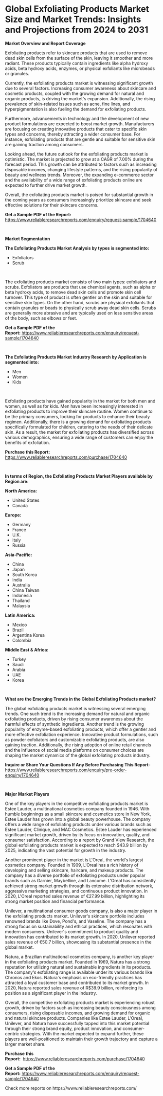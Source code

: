 <p><h1>Global Exfoliating Products Market Size and Market Trends: Insights and Projections from 2024 to 2031</h1></p><p><strong>Market Overview and Report Coverage</strong></p>
<p><p>Exfoliating products refer to skincare products that are used to remove dead skin cells from the surface of the skin, leaving it smoother and more radiant. These products typically contain ingredients like alpha hydroxy acids, beta hydroxy acids, enzymes, or physical exfoliants like microbeads or granules.</p><p>Currently, the exfoliating products market is witnessing significant growth due to several factors. Increasing consumer awareness about skincare and cosmetic products, coupled with the growing demand for natural and organic products, is driving the market's expansion. Additionally, the rising prevalence of skin-related issues such as acne, fine lines, and hyperpigmentation is also fueling the demand for exfoliating products.</p><p>Furthermore, advancements in technology and the development of new product formulations are expected to boost market growth. Manufacturers are focusing on creating innovative products that cater to specific skin types and concerns, thereby attracting a wider consumer base. For instance, exfoliating products that are gentle and suitable for sensitive skin are gaining traction among consumers.</p><p>Looking ahead, the future outlook for the exfoliating products market is optimistic. The market is projected to grow at a CAGR of 7.00% during the forecast period. This growth can be attributed to factors such as increasing disposable incomes, changing lifestyle patterns, and the rising popularity of beauty and wellness trends. Moreover, the expanding e-commerce sector and the availability of a wide range of exfoliating products online are expected to further drive market growth.</p><p>Overall, the exfoliating products market is poised for substantial growth in the coming years as consumers increasingly prioritize skincare and seek effective solutions for their skincare concerns.</p></p>
<p><strong>Get a Sample PDF of the Report:</strong> <a href="https://www.reliableresearchreports.com/enquiry/request-sample/1704640">https://www.reliableresearchreports.com/enquiry/request-sample/1704640</a></p>
<p>&nbsp;</p>
<p><strong>Market Segmentation</strong></p>
<p><strong>The Exfoliating Products Market Analysis by types is segmented into:</strong></p>
<p><ul><li>Exfoliators</li><li>Scrub</li></ul></p>
<p>&nbsp;</p>
<p><p>The exfoliating products market consists of two main types: exfoliators and scrubs. Exfoliators are products that use chemical agents, such as alpha or beta hydroxy acids, to remove dead skin cells and promote skin cell turnover. This type of product is often gentler on the skin and suitable for sensitive skin types. On the other hand, scrubs are physical exfoliants that contain granules or beads to physically scrub away dead skin cells. Scrubs are generally more abrasive and are typically used on less sensitive areas of the body, such as elbows or feet.</p></p>
<p><strong>Get a Sample PDF of the Report:</strong>&nbsp;<a href="https://www.reliableresearchreports.com/enquiry/request-sample/1704640">https://www.reliableresearchreports.com/enquiry/request-sample/1704640</a></p>
<p>&nbsp;</p>
<p><strong>The Exfoliating Products Market Industry Research by Application is segmented into:</strong></p>
<p><ul><li>Men</li><li>Women</li><li>Kids</li></ul></p>
<p>&nbsp;</p>
<p><p>Exfoliating products have gained popularity in the market for both men and women, as well as for kids. Men have been increasingly interested in exfoliating products to improve their skincare routine. Women continue to be the primary consumers, looking for products to enhance their beauty regimen. Additionally, there is a growing demand for exfoliating products specifically formulated for children, catering to the needs of their delicate skin. As a result, the market for exfoliating products has diversified across various demographics, ensuring a wide range of customers can enjoy the benefits of exfoliation.</p></p>
<p><strong>Purchase this Report:</strong>&nbsp; <a href="https://www.reliableresearchreports.com/purchase/1704640">https://www.reliableresearchreports.com/purchase/1704640</a></p>
<p>&nbsp;</p>
<p><strong>In terms of Region, the Exfoliating Products Market Players available by Region are:</strong></p>
<p>
    <p> <strong> North America: </strong>
        <ul>
            <li>United States</li>
            <li>Canada</li>
        </ul>
        </p> 
    <p> <strong> Europe: </strong>
        <ul>
            <li>Germany</li>
            <li>France</li>
            <li>U.K.</li>
            <li>Italy</li>
            <li>Russia</li>
        </ul>
        </p> 
    <p> <strong> Asia-Pacific: </strong>
        <ul>
            <li>China</li>
            <li>Japan</li>
            <li>South Korea</li>
            <li>India</li>
            <li>Australia</li>
            <li>China Taiwan</li>
            <li>Indonesia</li>
            <li>Thailand</li>
            <li>Malaysia</li>
        </ul>
        </p> 
    <p> <strong> Latin America: </strong>
        <ul>
            <li>Mexico</li>
            <li>Brazil</li>
            <li>Argentina Korea</li>
            <li>Colombia</li>
        </ul>
        </p> 
    <p> <strong> Middle East & Africa: </strong>
        <ul>
            <li>Turkey</li>
            <li>Saudi</li>
            <li>Arabia</li>
            <li>UAE</li>
            <li>Korea</li>
        </ul>
    </p>
    </p>
<p>&nbsp;</p>
<p><strong>What are the Emerging Trends in the Global Exfoliating Products market?</strong></p>
<p><p>The global exfoliating products market is witnessing several emerging trends. One such trend is the increasing demand for natural and organic exfoliating products, driven by rising consumer awareness about the harmful effects of synthetic ingredients. Another trend is the growing popularity of enzyme-based exfoliating products, which offer a gentler and more effective exfoliation experience. Innovative product formulations, such as powder exfoliators and customizable exfoliating products, are also gaining traction. Additionally, the rising adoption of online retail channels and the influence of social media platforms on consumer choices are shaping the market dynamics of the global exfoliating products industry.</p></p>
<p><strong>Inquire or Share Your Questions If Any Before Purchasing This Report</strong>- <a href="https://www.reliableresearchreports.com/enquiry/pre-order-enquiry/1704640">https://www.reliableresearchreports.com/enquiry/pre-order-enquiry/1704640</a></p>
<p>&nbsp;</p>
<p><strong>Major Market Players</strong></p>
<p><p>One of the key players in the competitive exfoliating products market is Estee Lauder, a multinational cosmetics company founded in 1946. With humble beginnings as a small skincare and cosmetics store in New York, Estee Lauder has grown into a global beauty powerhouse. The company offers a wide range of exfoliating products under various brands such as Estee Lauder, Clinique, and MAC Cosmetics. Estee Lauder has experienced significant market growth, driven by its focus on innovation, quality, and consumer satisfaction. According to a report by Grand View Research, the global exfoliating products market is expected to reach $43.9 billion by 2025, indicating the vast potential for growth in the industry.</p><p>Another prominent player in the market is L'Oreal, the world's largest cosmetics company. Founded in 1909, L'Oreal has a rich history of developing and selling skincare, haircare, and makeup products. The company has a diverse portfolio of exfoliating products under popular brands such as Garnier, Maybelline, and Lancome. L'Oreal has consistently achieved strong market growth through its extensive distribution network, aggressive marketing strategies, and continuous product innovation. In 2020, L'Oreal reported sales revenue of €27.99 billion, highlighting its strong market position and financial performance.</p><p>Unilever, a multinational consumer goods company, is also a major player in the exfoliating products market. Unilever's skincare portfolio includes renowned brands like Dove, Pond's, and Vaseline. The company has a strong focus on sustainability and ethical practices, which resonates with modern consumers. Unilever's commitment to product quality and innovation has contributed to its market growth. In 2020, Unilever reported sales revenue of €50.7 billion, showcasing its substantial presence in the global market.</p><p>Natura, a Brazilian multinational cosmetics company, is another key player in the exfoliating products market. Founded in 1969, Natura has a strong reputation for utilizing natural and sustainable ingredients in its products. The company's exfoliating range is available under its various brands like Chronos and Ekos. Natura's emphasis on eco-friendly practices has attracted a loyal customer base and contributed to its market growth. In 2020, Natura reported sales revenue of R$38.9 billion, reinforcing its position as a significant player in the industry.</p><p>Overall, the competitive exfoliating products market is experiencing robust growth, driven by factors such as increasing beauty consciousness among consumers, rising disposable incomes, and growing demand for organic and natural skincare products. Companies like Estee Lauder, L'Oreal, Unilever, and Natura have successfully tapped into this market potential through their strong brand equity, product innovation, and consumer-centric strategies. With the market expected to expand further, these players are well-positioned to maintain their growth trajectory and capture a larger market share.</p></p>
<p><strong>Purchase this Report:</strong>&nbsp;&nbsp;<a href="https://www.reliableresearchreports.com/purchase/1704640">https://www.reliableresearchreports.com/purchase/1704640</a></p>
<p></p>
<p><strong>Get a Sample PDF of the Report:</strong>&nbsp;<a href="https://www.reliableresearchreports.com/enquiry/request-sample/1704640">https://www.reliableresearchreports.com/enquiry/request-sample/1704640</a></p>
<p>Check more reports on https://www.reliableresearchreports.com/</p>